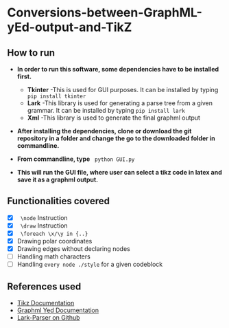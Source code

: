 # Conversions-between-GraphML-yEd-output-and-TikZ

## How to run
   - **In order to run this software, some dependencies have to be installed first.**
	 - **Tkinter**
	   -This is used for GUI purposes. It can be installed by typing ` pip install tkinter`
	 - **Lark**
	   -This library is used for generating a parse tree from a given grammar. It can be installed by typing `pip install lark`
	 - **Xml**
	   -This library is used to generate the final graphml output

   - **After installing the dependencies, clone or download the git repository in a folder and change the go to the downloaded folder in commandline.**
   - **From commandline, type** ` python GUI.py`
   - **This will run the GUI file, where user can select a tikz code in latex and save it as a graphml output.**

## Functionalities covered
   - [x] ` \node` Instruction
   - [x] ` \draw` Instruction
   - [x] ` \foreach \x/\y in {..}` 
   - [x] Drawing polar coordinates
   - [x] Drawing edges without declaring nodes
   - [ ] Handling math characters 
   - [ ] Handling `every node ./style` for a given codeblock

## References used
   - [Tikz Documentation](http://pgf.sourceforge.net/pgf_CVS.pdf)
   - [Graphml Yed Documentation](http://docs.yworks.com/yfiles/doc/developers-guide/graphml.html)
   - [Lark-Parser on Github](https://github.com/lark-parser/lark)

